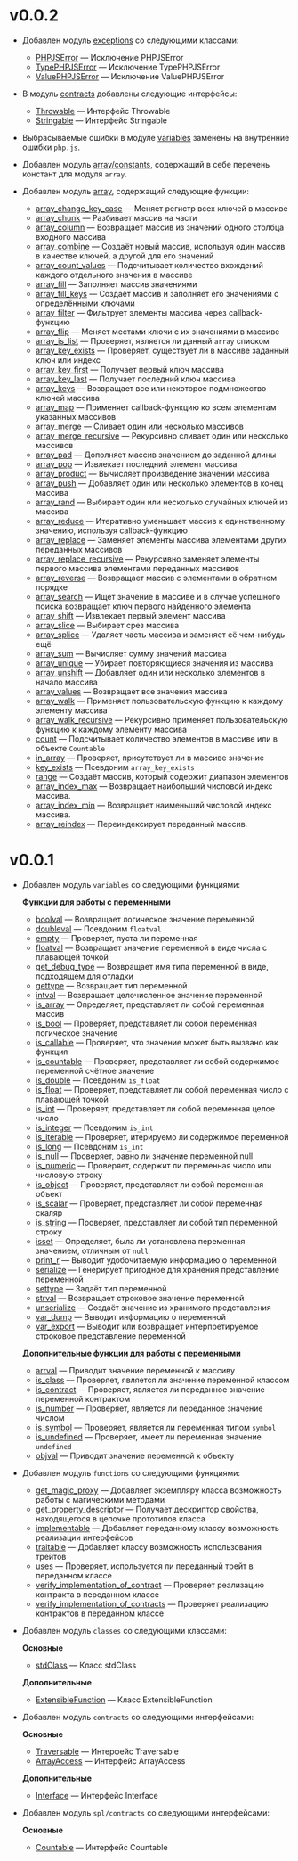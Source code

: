 # v0.0.2

-   Добавлен модуль [exceptions](./docs/langref/exceptions.md) со следующими классами:

    -   [PHPJSError](./docs/langref/exceptions/PHPJSError.md) &mdash; Исключение PHPJSError
    -   [TypePHPJSError](./docs/langref/exceptions/TypePHPJSError.md) &mdash; Исключение
        TypePHPJSError
    -   [ValuePHPJSError](./docs/langref/exceptions/ValuePHPJSError.md) &mdash; Исключение
        ValuePHPJSError

-   В модуль [contracts](./docs/langref/interfaces.md) добавлены следующие интерфейсы:

    -   [Throwable](./docs/langref/interfaces/base/Throwable.md) &mdash; Интерфейс Throwable
    -   [Stringable](./docs/langref/interfaces/base/Stringable.md) &mdash; Интерфейс Stringable

-   Выбрасываемые ошибки в модуле [variables](./docs/funcref/vartype/var.md) заменены на внутренние
    ошибки `php.js`.

-   Добавлен модуль [array/constants](./docs/funcref/vartype/array/constants.md), содержащий в себе
    перечень констант для модуля `array`.

-   Добавлен модуль [array](./docs/funcref/vartype/array.md), содержащий следующие функции:

    -   [array_change_key_case](./docs/funcref/vartype/array/func/array_change_key_case.md) &mdash;
        Меняет регистр всех ключей в массиве
    -   [array_chunk](./docs/funcref/vartype/array/func/array_chunk.md) &mdash; Разбивает массив на
        части
    -   [array_column](./docs/funcref/vartype/array/func/array_column.md) &mdash; Возвращает массив
        из значений одного столбца входного массива
    -   [array_combine](./docs/funcref/vartype/array/func/array_combine.md) &mdash; Создаёт новый
        массив, используя один массив в качестве ключей, а другой для его значений
    -   [array_count_values](./docs/funcref/vartype/array/func/array_count_values.md) &mdash;
        Подсчитывает количество вхождений каждого отдельного значения в массиве
    -   [array_fill](./docs/funcref/vartype/array/func/array_fill.md) &mdash; Заполняет массив
        значениями
    -   [array_fill_keys](./docs/funcref/vartype/aarray/func/array_fill_keys.md) &mdash; Создаёт
        массив и заполняет его значениями с определёнными ключами
    -   [array_filter](./docs/funcref/vartype/array/func/array_filter.md) &mdash; Фильтрует элементы
        массива через callback-функцию
    -   [array_flip](./docs/funcref/vartype/array/func/array_flip.md) &mdash; Меняет местами ключи с
        их значениями в массиве
    -   [array_is_list](./docs/funcref/vartype/array/func/array_is_list.md) &mdash; Проверяет,
        является ли данный `array` списком
    -   [array_key_exists](./docs/funcref/vartype/array/func/array_key_exists.md) &mdash; Проверяет,
        существует ли в массиве заданный ключ или индекс
    -   [array_key_first](./docs/funcref/vartype/array/func/array_key_first.md) &mdash; Получает
        первый ключ массива
    -   [array_key_last](./docs/funcref/vartype/array/func/array_key_last.md) &mdash; Получает
        последний ключ массива
    -   [array_keys](./docs/funcref/vartype/array/func/array_keys.md) &mdash; Возвращает все или
        некоторое подмножество ключей массива
    -   [array_map](./docs/funcref/vartype/array/func/array_map.md) &mdash; Применяет
        callback-функцию ко всем элементам указанных массивов
    -   [array_merge](./docs/funcref/vartype/array/func/array_merge.md) &mdash; Сливает один или
        несколько массивов
    -   [array_merge_recursive](./docs/funcref/vartype/array/func/array_merge_recursive.md) &mdash;
        Рекурсивно сливает один или несколько массивов
    -   [array_pad](./docs/funcref/vartype/array/func/array_pad.md) &mdash; Дополняет массив
        значением до заданной длины
    -   [array_pop](./docs/funcref/vartype/array/func/array_pop.md) &mdash; Извлекает последний
        элемент массива
    -   [array_product](./docs/funcref/vartype/array/func/array_product.md) &mdash; Вычисляет
        произведение значений массива
    -   [array_push](./docs/funcref/vartype/array/func/array_push.md) &mdash; Добавляет один или
        несколько элементов в конец массива
    -   [array_rand](./docs/funcref/vartype/array/func/array_rand.md) &mdash; Выбирает один или
        несколько случайных ключей из массива
    -   [array_reduce](./docs/funcref/vartype/array/func/array_reduce.md) &mdash; Итеративно
        уменьшает массив к единственному значению, используя callback-функцию
    -   [array_replace](./docs/funcref/vartype/array/func/array_replace.md) &mdash; Заменяет
        элементы массива элементами других переданных массивов
    -   [array_replace_recursive](./docs/funcref/vartype/array/func/array_replace_recursive.md)
        &mdash; Рекурсивно заменяет элементы первого массива элементами переданных массивов
    -   [array_reverse](./docs/funcref/vartype/array/func/array_reverse.md) &mdash; Возвращает
        массив с элементами в обратном порядке
    -   [array_search](./docs/funcref/vartype/array/func/array_search.md) &mdash; Ищет значение в
        массиве и в случае успешного поиска возвращает ключ первого найденного элемента
    -   [array_shift](./docs/funcref/vartype/array/func/array_shift.md) &mdash; Извлекает первый
        элемент массива
    -   [array_slice](./docs/funcref/vartype/array/func/array_slice.md) &mdash; Выбирает срез
        массива
    -   [array_splice](./docs/funcref/vartype/array/func/array_splice.md) &mdash; Удаляет часть
        массива и заменяет её чем-нибудь ещё
    -   [array_sum](./docs/funcref/vartype/array/func/array_sum.md) &mdash; Вычисляет сумму значений
        массива
    -   [array_unique](./docs/funcref/vartype/array/func/array_unique.md) &mdash; Убирает
        повторяющиеся значения из массива
    -   [array_unshift](./docs/funcref/vartype/array/func/array_unshift.md) &mdash; Добавляет один
        или несколько элементов в начало массива
    -   [array_values](./docs/funcref/vartype/array/func/array_values.md) &mdash; Возвращает все
        значения массива
    -   [array_walk](./docs/funcref/vartype/array/func/array_walk.md) &mdash; Применяет
        пользовательскую функцию к каждому элементу массива
    -   [array_walk_recursive](./docs/funcref/vartype/array/func/array_walk_recursive.md) &mdash;
        Рекурсивно применяет пользовательскую функцию к каждому элементу массива
    -   [count](./docs/funcref/vartype/array/func/count.md) &mdash; Подсчитывает количество
        элементов в массиве или в объекте `Countable`
    -   [in_array](./docs/funcref/vartype/array/func/in_array.md) &mdash; Проверяет, присутствует ли
        в массиве значение
    -   [key_exists](./docs/funcref/vartype/array/func/key_exists.md) &mdash; Псевдоним
        `array_key_exists`
    -   [range](./docs/funcref/vartype/array/func/range.md) &mdash; Создаёт массив, который содержит
        диапазон элементов
    -   [array_index_max](./docs/funcref/vartype/array/other/array_index_max.md) &mdash; Возвращает
        наибольший числовой индекс массива.
    -   [array_index_min](./docs/funcref/vartype/array/other/array_index_min.md) &mdash; Возвращает
        наименьший числовой индекс массива.
    -   [array_reindex](./docs/funcref/vartype/array/other/array_reindex.md) &mdash; Переиндексирует
        переданный массив.

# v0.0.1

-   Добавлен модуль `variables` со следующими функциями:

    **Функции для работы с переменными**

    -   [boolval](./docs/funcref/vartype/var/func/boolval.md) &mdash; Возвращает логическое значение
        переменной
    -   [doubleval](./docs/funcref/vartype/var/func/doubleval.md) &mdash; Псевдоним `floatval`
    -   [empty](./docs/funcref/vartype/var/func/empty.md) &mdash; Проверяет, пуста ли переменная
    -   [floatval](./docs/funcref/vartype/var/func/floatval.md) &mdash; Возвращает значение
        переменной в виде числа с плавающей точкой
    -   [get_debug_type](./docs/funcref/vartype/var/func/get_debug_type.md) &mdash; Возвращает имя
        типа переменной в виде, подходящем для отладки
    -   [gettype](./docs/funcref/vartype/var/func/gettype.md) &mdash; Возвращает тип переменной
    -   [intval](./docs/funcref/vartype/var/func/intval.md) &mdash; Возвращает целочисленное
        значение переменной
    -   [is_array](./docs/funcref/vartype/var/func/is_array.md) &mdash; Определяет, представляет ли
        собой переменная массив
    -   [is_bool](./docs/funcref/vartype/var/func/is_bool.md) &mdash; Проверяет, представляет ли
        собой переменная логическое значение
    -   [is_callable](./docs/funcref/vartype/var/func/is_callable.md) &mdash; Проверяет, что
        значение может быть вызвано как функция
    -   [is_countable](./docs/funcref/vartype/var/func/is_countable.md) &mdash; Проверяет,
        представляет ли собой содержимое переменной счётное значение
    -   [is_double](./docs/funcref/vartype/var/func/is_double.md) &mdash; Псевдоним `is_float`
    -   [is_float](./docs/funcref/vartype/var/func/is_float.md) &mdash; Проверяет, представляет ли
        собой переменная число с плавающей точкой
    -   [is_int](./docs/funcref/vartype/var/func/is_int.md) &mdash; Проверяет, представляет ли собой
        переменная целое число
    -   [is_integer](./docs/funcref/vartype/var/func/is_integer.md) &mdash; Псевдоним `is_int`
    -   [is_iterable](./docs/funcref/vartype/var/func/is_iterable.md) &mdash; Проверяет, итерируемо
        ли содержимое переменной
    -   [is_long](./docs/funcref/vartype/var/func/is_long.md) &mdash; Псевдоним `is_int`
    -   [is_null](./docs/funcref/vartype/var/func/is_null.md) &mdash; Проверяет, равно ли значение
        переменной null
    -   [is_numeric](./docs/funcref/vartype/var/func/is_numeric.md) &mdash; Проверяет, содержит ли
        переменная число или числовую строку
    -   [is_object](./var/func/is_object.md) &mdash; Проверяет, представляет ли собой переменная
        объект
    -   [is_scalar](./docs/funcref/vartype/var/func/is_scalar.md) &mdash; Проверяет, представляет ли
        собой переменная скаляр
    -   [is_string](./docs/funcref/vartype/var/func/is_string.md) &mdash; Проверяет, представляет ли
        собой тип переменной строку
    -   [isset](./docs/funcref/vartype/var/func/isset.md) &mdash; Определяет, была ли установлена
        переменная значением, отличным от `null`
    -   [print_r](./docs/funcref/vartype/var/func/print_r.md) &mdash; Выводит удобочитаемую
        информацию о переменной
    -   [serialize](./docs/funcref/vartype/var/func/serialize.md) &mdash; Генерирует пригодное для
        хранения представление переменной
    -   [settype](./docs/funcref/vartype/var/func/settype.md) &mdash; Задаёт тип переменной
    -   [strval](./docs/funcref/vartype/var/func/strval.md) &mdash; Возвращает строковое значение
        переменной
    -   [unserialize](./docs/funcref/vartype/var/func/unserialize.md) &mdash; Создаёт значение из
        хранимого представления
    -   [var_dump](./docs/funcref/vartype/var/func/var_dump.md) &mdash; Выводит информацию о
        переменной
    -   [var_export](./docs/funcref/vartype/var/func/var_export.md) &mdash; Выводит или возвращает
        интерпретируемое строковое представление переменной

    **Дополнительные функции для работы с переменными**

    -   [arrval](./docs/funcref/vartype/var/other/arrval.md) &mdash; Приводит значение переменной к
        массиву
    -   [is_class](./docs/funcref/vartype/var/other/is_class.md) &mdash; Проверяет, является ли
        значение переменной классом
    -   [is_contract](./docs/funcref/vartype/var/other/is_contract.md) &mdash; Проверяет, является
        ли переданное значение переменной контрактом
    -   [is_number](./docs/funcref/vartype/var/other/is_number.md) &mdash; Проверяет, является ли
        переданное значение числом
    -   [is_symbol](./docs/funcref/vartype/var/other/is_symbol.md) &mdash; Проверяет, является ли
        переменная типом `symbol`
    -   [is_undefined](./docs/funcref/vartype/var/other/is_undefined.md) &mdash; Проверяет, имеет ли
        переменная значение `undefined`
    -   [objval](./docs/funcref/vartype/var/other/objval.md) &mdash; Приводит значение переменной к
        объекту

-   Добавлен модуль `functions` со следующими функциями:

    -   [get_magic_proxy](./docs/funcref/vartype/other/get_magic_proxy.md) &mdash; Добавляет
        экземпляру класса возможность работы с магическими методами
    -   [get_property_descriptor](./docs/funcref/vartype/other/get_property_descriptor.md) &mdash;
        Получает дескриптор свойства, находящегося в цепочке прототипов класса
    -   [implementable](./docs/funcref/vartype/other/implementable.md) &mdash; Добавляет переданному
        классу возможность реализации интерфейсов
    -   [traitable](./docs/funcref/vartype/other/traitable.md) &mdash; Добавляет классу возможность
        использования трейтов
    -   [uses](./docs/funcref/vartype/other/uses.md) &mdash; Проверяет, используется ли переданный
        трейт в переданном классе
    -   [verify_implementation_of_contract](./docs/funcref/vartype/other/verify_implementation_of_contract.md)
        &mdash; Проверяет реализацию контракта в переданном классе
    -   [verify_implementation_of_contracts](./docs/funcref/vartype/other/verify_implementation_of_contracts.md)
        &mdash; Проверяет реализацию контрактов в переданном классе

-   Добавлен модуль `classes` со следующими классами:

    **Основные**

    -   [stdClass](./docs/langref/interfaces/base/stdClass.md) &mdash; Класс stdClass

    **Дополнительные**

    -   [ExtensibleFunction](./docs/langref/interfaces/other/ExtensibleFunction.md) &mdash; Класс
        ExtensibleFunction

-   Добавлен модуль `contracts` со следующими интерфейсами:

    **Основные**

    -   [Traversable](./docs/langref/interfaces/base/Traversable.md) &mdash; Интерфейс Traversable
    -   [ArrayAccess](./docs/langref/interfaces/base/ArrayAccess.md) &mdash; Интерфейс ArrayAccess

    **Дополнительные**

    -   [Interface](./docs/langref/interfaces/other/Interface.md) &mdash; Интерфейс Interface

-   Добавлен модуль `spl/contracts` со следующими интерфейсами:

    **Основные**

    -   [Countable](./docs/funcref/other/spl/interfaces/Countable.md) &mdash; Интерфейс Countable
